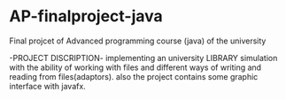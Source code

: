 # AP-finalproject-java
Final projcet of Advanced programming course (java) of the university

-PROJECT DISCRIPTION-
implementing an university LIBRARY simulation with the ability of working with files and different ways of writing and reading from files(adaptors).
also the project contains some graphic interface with javafx.

